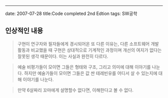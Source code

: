 ---
date: 2007-07-28
title:Code completed 2nd Edtion
tags: SW공학


## 인상적인 내용

> 구현이 연구자와 필자들에게 경시되어온 또 다른 이유는, 다른 소프트웨어 개발활동과 비교했을 때 구현은 상대적으로 기계적인 과정이며 개선의 여지가 없다는 잘못된 생각 때문이다. 이는 사실과 완전히 다르다.

> 예술 비평가들이 모이면 그들은 형태와 구조, 그리고 의미에 대해 이야기를 나눈다. 하지만 예술가들이 모이면 그들은 값 싼 테레빈유를 어디서 살 수 있는지에 대해 이야기를 나눈다.

> 만약 6살짜리 꼬마에게 설명할수 없다면, 이해한다고 볼 수 없다.

